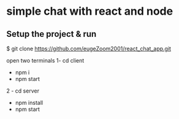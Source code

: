 # simple chat with react and node

## Setup the project & run

$ git clone https://github.com/eugeZoom2001/react_chat_app.git

open two terminals
1- cd client

- npm i
- npm start

2 - cd server

- npm install
- npm start
